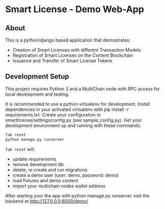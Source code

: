 # Smart License - Demo Web-App

## About 

This is a python/django based application that demostrates:

- Creation of Smart Licenses with different Transaction Models
- Registration of Smart Licenses on the Content Blockchain
- Issuance and Transfer of Smart License Tokens

## Development Setup

This project requires Python 3 and a MultiChain node with RPC  access for 
local development and testing.

It is recommended to use a python virtualenv for development. Install 
dependencies in your activated virtualenv with pip install -r requirements.txt. 
Create your configuration in smartlicense/settings/config.py 
(see sample_config.py). Get your development environment up and running with 
these commands:

````bash
fab reset
python manage.py runserver
````

`fab reset` will:

- update requirements
- remove development db
- delete, re create and run migrations
- create a demo user (user: demo, password: demo)
- load fixtures and demo content
- import your multichain nodes wallet address

After starting your the app with python manage.py runserver visit the backend
at http://127.0.0.0:8000/demo/
